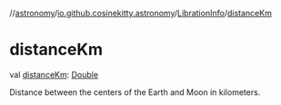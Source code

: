 //[astronomy](../../../index.md)/[io.github.cosinekitty.astronomy](../index.md)/[LibrationInfo](index.md)/[distanceKm](distance-km.md)

# distanceKm

val [distanceKm](distance-km.md): [Double](https://kotlinlang.org/api/latest/jvm/stdlib/kotlin/-double/index.html)

Distance between the centers of the Earth and Moon in kilometers.
